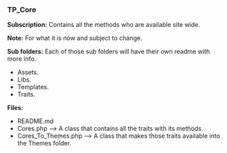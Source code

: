 ### TP_Core 

**Subscription:** Contains all the methods who are available site wide.

**Note:** For what it is now and subject to change.

**Sub folders:** Each of those sub folders will have their own readme with more info.
- Assets.
- Libs.
- Templates.
- Traits.

**Files:**
- README.md
- Cores.php --> A class that contains all the traits with its methods. 
- Cores_To_Themes.php --> A class that makes those traits available into the Themes folder.

